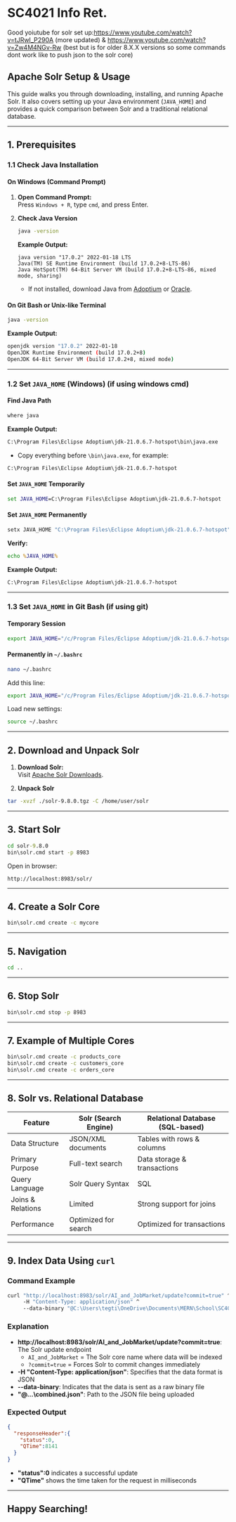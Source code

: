 # SC4021 Info Ret.

Good yoiutube for solr set up:https://www.youtube.com/watch?v=tJRwI_P290A (more updated) & https://www.youtube.com/watch?v=Zw4M4NGv-Rw (best but is for older 8.X.X versions so some commands dont work like to push json to the solr core)

## Apache Solr Setup & Usage

This guide walks you through downloading, installing, and running Apache Solr. It also covers setting up your Java environment (`JAVA_HOME`) and provides a quick comparison between Solr and a traditional relational database.

---

## 1. Prerequisites

### 1.1 Check Java Installation

#### On Windows (Command Prompt)

1. **Open Command Prompt:**  
   Press `Windows + R`, type `cmd`, and press Enter.

2. **Check Java Version**  
   ```cmd
   java -version
   ```
   **Example Output:**
   ```
   java version "17.0.2" 2022-01-18 LTS
   Java(TM) SE Runtime Environment (build 17.0.2+8-LTS-86)
   Java HotSpot(TM) 64-Bit Server VM (build 17.0.2+8-LTS-86, mixed mode, sharing)
   ```
   - If not installed, download Java from [Adoptium](https://adoptium.net/download/) or [Oracle](https://www.oracle.com/java/technologies/downloads/).

#### On Git Bash or Unix-like Terminal
```bash
java -version
```

**Example Output:**
```bash
openjdk version "17.0.2" 2022-01-18
OpenJDK Runtime Environment (build 17.0.2+8)
OpenJDK 64-Bit Server VM (build 17.0.2+8, mixed mode)
```

---

### 1.2 Set `JAVA_HOME` (Windows) (if using windows cmd)

#### Find Java Path
```cmd
where java
```

**Example Output:**
```cmd
C:\Program Files\Eclipse Adoptium\jdk-21.0.6.7-hotspot\bin\java.exe
```

- Copy everything before `\bin\java.exe`, for example:
```cmd
C:\Program Files\Eclipse Adoptium\jdk-21.0.6.7-hotspot
```

#### Set `JAVA_HOME` Temporarily
```cmd
set JAVA_HOME=C:\Program Files\Eclipse Adoptium\jdk-21.0.6.7-hotspot
```

#### Set `JAVA_HOME` Permanently
```cmd
setx JAVA_HOME "C:\Program Files\Eclipse Adoptium\jdk-21.0.6.7-hotspot" /M
```

**Verify:**
```cmd
echo %JAVA_HOME%
```

**Example Output:**
```cmd
C:\Program Files\Eclipse Adoptium\jdk-21.0.6.7-hotspot
```

---

### 1.3 Set `JAVA_HOME` in Git Bash (if using git)

#### Temporary Session
```bash
export JAVA_HOME="/c/Program Files/Eclipse Adoptium/jdk-21.0.6.7-hotspot"
```

#### Permanently in `~/.bashrc`
```bash
nano ~/.bashrc
```
Add this line:
```bash
export JAVA_HOME="/c/Program Files/Eclipse Adoptium/jdk-21.0.6.7-hotspot"
```
Load new settings:
```bash
source ~/.bashrc
```

---

## 2. Download and Unpack Solr

1. **Download Solr:**  
   Visit [Apache Solr Downloads](https://solr.apache.org/downloads.html).

2. **Unpack Solr**
```bash
tar -xvzf ./solr-9.8.0.tgz -C /home/user/solr
```

---

## 3. Start Solr

```cmd
cd solr-9.8.0
bin\solr.cmd start -p 8983
```

Open in browser:
```
http://localhost:8983/solr/
```

---

## 4. Create a Solr Core
```cmd
bin\solr.cmd create -c mycore
```

---

## 5. Navigation

```cmd
cd ..
```

---

## 6. Stop Solr
```cmd
bin\solr.cmd stop -p 8983
```

---

## 7. Example of Multiple Cores

```cmd
bin\solr.cmd create -c products_core
bin\solr.cmd create -c customers_core
bin\solr.cmd create -c orders_core
```

---

## 8. Solr vs. Relational Database

| Feature | Solr (Search Engine) | Relational Database (SQL-based) |
|---------|-----------------------|---------------------------------|
| Data Structure | JSON/XML documents | Tables with rows & columns |
| Primary Purpose | Full-text search | Data storage & transactions |
| Query Language | Solr Query Syntax | SQL |
| Joins & Relations | Limited | Strong support for joins |
| Performance | Optimized for search | Optimized for transactions |

---

## 9. Index Data Using `curl`

### Command Example
```cmd
curl "http://localhost:8983/solr/AI_and_JobMarket/update?commit=true" ^
     -H "Content-Type: application/json" ^
     --data-binary "@C:\Users\tegti\OneDrive\Documents\MERN\School\SC4021-InfoRet\SC4021-Information-Retrieval\data\combined_data\combined.json"
```

### Explanation
- **http://localhost:8983/solr/AI_and_JobMarket/update?commit=true**: The Solr update endpoint
  - `AI_and_JobMarket` = The Solr core name where data will be indexed
  - `?commit=true` = Forces Solr to commit changes immediately
- **-H "Content-Type: application/json"**: Specifies that the data format is JSON
- **--data-binary**: Indicates that the data is sent as a raw binary file
- **"@...\combined.json"**: Path to the JSON file being uploaded

### Expected Output
```json
{
  "responseHeader":{
    "status":0,
    "QTime":8141
  }
}
```
- **"status":0** indicates a successful update
- **"QTime"** shows the time taken for the request in milliseconds

---

## Happy Searching!

